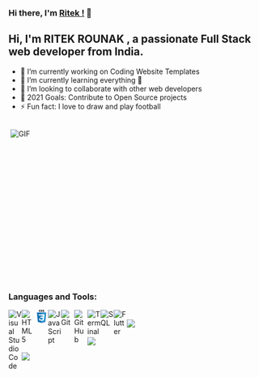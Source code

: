 ### Hi there, I'm [Ritek !](https://www.ritekrounak.ml/) 👋

## Hi, I'm RITEK ROUNAK , a passionate Full Stack web developer from India.

- 🔭 I’m currently working on Coding Website Templates
- 🌱 I’m currently learning everything 🤣
- 👯 I’m looking to collaborate with other web developers
- 🥅 2021 Goals: Contribute to Open Source projects
- ⚡ Fun fact: I love to draw and play football

<br />

<img align="right" alt="GIF" src="https://user-images.githubusercontent.com/64047505/104909166-7a3d8b00-59ad-11eb-815d-6cf978e7a980.gif" width="500" height="320" />

<br />

### Languages and Tools:

<img align="left" alt="Visual Studio Code" width="26px" src="https://user-images.githubusercontent.com/64047505/104909165-79a4f480-59ad-11eb-893e-c10a69bb66e0.png" />
<img align="left" alt="HTML5" width="26px" src="https://user-images.githubusercontent.com/64047505/104909156-7873c780-59ad-11eb-93f2-7d0d3694bc78.png" />
<img align="left" alt="CSS3" width="26px" src="https://raw.githubusercontent.com/github/explore/80688e429a7d4ef2fca1e82350fe8e3517d3494d/topics/css/css.png" />
<img align="left" alt="JavaScript" width="26px" src="https://user-images.githubusercontent.com/64047505/104909158-7873c780-59ad-11eb-9463-d0eb3be927f3.png" />
<img align="left" alt="Git" width="26px" src="https://user-images.githubusercontent.com/64047505/104909151-77429a80-59ad-11eb-9a6c-abbb4eeca7c3.png" />
<img align="left" alt="GitHub" width="26px" src="https://user-images.githubusercontent.com/64047505/104909152-77db3100-59ad-11eb-9b6b-8ca9d6b36e89.png" />
<img align="left" alt="Terminal" width="26px" src="https://user-images.githubusercontent.com/64047505/104909161-79a4f480-59ad-11eb-9b10-5c827da6235e.png" />
<img align="left" alt="SQL" width="26px" src="https://user-images.githubusercontent.com/64047505/104909160-790c5e00-59ad-11eb-91e9-783a2312e6c1.png" />
<img align="left" alt="Flutter" width="26px" src="https://user-images.githubusercontent.com/64047505/104909147-76116d80-59ad-11eb-9383-b4bc95003290.png" />

<br />

<img align="center" src="https://github-readme-stats.vercel.app/api?username=RITEKROUNAK&layout=compact&theme=blue-green" />
<br />
<br />
<img align="center" src="https://github-readme-stats.vercel.app/api/top-langs/?username=RITEKROUNAK&layout=compact&theme=blue-green" />
<br/>

![](https://visitor-badge.glitch.me/badge?page_id=RITEKROUNAK.RITEKROUNAK)
